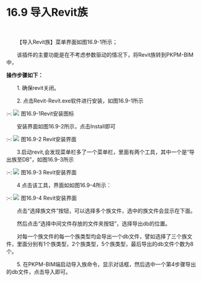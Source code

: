 # 16.9 导入Revit族
<br/>

&emsp;&emsp;【导入Revit族】菜单界面如图16.9\-1所示；

&emsp;&emsp;该插件的主要功能是在不考虑参数驱动的情况下，将Revit族转到PKPM-BIM中，

**操作步骤如下：**

&emsp;&emsp;1\. 确保revit关闭。

&emsp;&emsp;2. 点击Revit\-Revit.exe软件进行安装，如图16.9\-1所示

:-: ![](images/16.9.1.png)
图16.9\-1Revit安装图标

&emsp;&emsp;安装界面如图16.9\-2所示，点击Install即可

:-: ![](images/16.9.2.png)
图16.9\-2 Revit安装界面

&emsp;&emsp;3.启动revit,会发现菜单栏多了一个菜单栏，里面有两个工具，其中一个是“导出族至DB”，如图16.9\-3所示

:-: ![](images/16.9.3.png)
图16.9\-3 Revit安装界面

&emsp;&emsp;4 点击该工具，界面如如图16.9\-4所示：

:-: ![](images/16.9.4.png)
图16.9\-4 Revit安装界面

&emsp;&emsp;点击“选择族文件”按钮，可以选择多个族文件，选中的族文件会显示在下面。

&emsp;&emsp;然后点击“选择中间文件存放的文件夹按钮”，选择导出db的位置。

&emsp;&emsp;对每一个族文件的每一个族类型均会导出一个db文件，譬如选择了三个族文件，里面分别有1个族类型，2个族类型，5个族类型，最后导出的db文件个数为8个。

&emsp;&emsp;5. 在PKPM-BIM端启动导入族命令，显示对话框，然后选中一个第4步骤导出的db文件，点击导入即可。